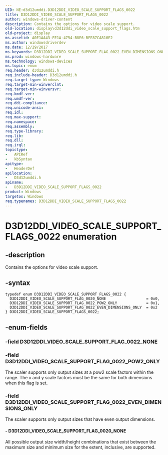 ```yaml
---
UID: NE:d3d12umddi.D3D12DDI_VIDEO_SCALE_SUPPORT_FLAGS_0022
title: D3D12DDI_VIDEO_SCALE_SUPPORT_FLAGS_0022
author: windows-driver-content
description: Contains the options for video scale support.
old-location: display\d3d12ddi_video_scale_support_flags.htm
old-project: display
ms.assetid: A0E1AA43-FE1A-4754-B8E6-BFE87CA810E2
ms.author: windowsdriverdev
ms.date: 12/29/2017
ms.keywords: D3D12DDI_VIDEO_SCALE_SUPPORT_FLAG_0022_EVEN_DIMENSIONS_ONLY, d3d12umddi/D3D12DDI_VIDEO_SCALE_SUPPORT_FLAG_0022_EVEN_DIMENSIONS_ONLY, D3D12DDI_VIDEO_SCALE_SUPPORT_FLAGS_0022 enumeration [Display Devices], display.d3d12ddi_video_scale_support_flags, d3d12umddi/D3D12DDI_VIDEO_SCALE_SUPPORT_FLAG_0020_NONE, d3d12umddi/D3D12DDI_VIDEO_SCALE_SUPPORT_FLAG_0022_POW2_ONLY, D3D12DDI_VIDEO_SCALE_SUPPORT_FLAG_0022_POW2_ONLY, d3d12umddi/D3D12DDI_VIDEO_SCALE_SUPPORT_FLAGS_0022, D3D12DDI_VIDEO_SCALE_SUPPORT_FLAG_0020_NONE, D3D12DDI_VIDEO_SCALE_SUPPORT_FLAGS_0022
ms.prod: windows-hardware
ms.technology: windows-devices
ms.topic: enum
req.header: d3d12umddi.h
req.include-header: D3d12umddi.h
req.target-type: Windows
req.target-min-winverclnt: 
req.target-min-winversvr: 
req.kmdf-ver: 
req.umdf-ver: 
req.ddi-compliance: 
req.unicode-ansi: 
req.idl: 
req.max-support: 
req.namespace: 
req.assembly: 
req.type-library: 
req.lib: 
req.dll: 
req.irql: 
topictype:
-	APIRef
-	kbSyntax
apitype:
-	HeaderDef
apilocation:
-	D3d12umddi.h
apiname:
-	D3D12DDI_VIDEO_SCALE_SUPPORT_FLAGS_0022
product: Windows
targetos: Windows
req.typenames: D3D12DDI_VIDEO_SCALE_SUPPORT_FLAGS_0022
---
```


# D3D12DDI_VIDEO_SCALE_SUPPORT_FLAGS_0022 enumeration


## -description


Contains the options for video scale support.


## -syntax


````
typedef enum D3D12DDI_VIDEO_SCALE_SUPPORT_FLAGS_0022 { 
  D3D12DDI_VIDEO_SCALE_SUPPORT_FLAG_0020_NONE                  = 0x0,
  D3D12DDI_VIDEO_SCALE_SUPPORT_FLAG_0022_POW2_ONLY             = 0x1,
  D3D12DDI_VIDEO_SCALE_SUPPORT_FLAG_0022_EVEN_DIMENSIONS_ONLY  = 0x2
} D3D12DDI_VIDEO_SCALE_SUPPORT_FLAGS_0022;
````


## -enum-fields




### -field D3D12DDI_VIDEO_SCALE_SUPPORT_FLAG_0022_NONE



### -field D3D12DDI_VIDEO_SCALE_SUPPORT_FLAG_0022_POW2_ONLY

The scaler supports only output sizes at a pow2 scale factors within the range.  The x and y scale factors must be the same for both dimensions when this flag is set.


### -field D3D12DDI_VIDEO_SCALE_SUPPORT_FLAG_0022_EVEN_DIMENSIONS_ONLY

The scaler supports only output sizes that have even output dimensions.


#### - D3D12DDI_VIDEO_SCALE_SUPPORT_FLAG_0020_NONE

All possible output size width/height combinations that exist between the maximum size and minimum size for the extent, inclusive, are supported.  

